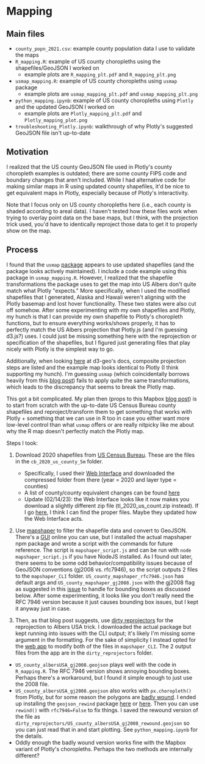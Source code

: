 # Mapping

## Main files

- `county_popn_2021.csv`: example county population data I use to validate the maps
- `R_mapping.R`: example of US county choropleths using the shapefiles/GeoJSON I worked on
  - example plots are `R_mapping_plt.pdf` and `R_mapping_plt.png`
- `usmap_mapping.R`: example of US county choropleths using `usmap` package
  - example plots are `usmap_mapping_plt.pdf` and `usmap_mapping_plt.png`
- `python_mapping.ipynb`: example of US county choropleths using `Plotly` and the updated GeoJSON I worked on 
  - example plots are `Plotly_mapping_plt.pdf` and `Plotly_mapping_plot.png`
- `troubleshooting_Plotly.ipynb`: walkthrough of why Plotly's suggested GeoJSON file isn't up-to-date

## Motivation

I realized that the US county GeoJSON file used in Plotly's county choropleth examples is outdated; there are some county FIPS code and boundary changes that aren't included. While I had alternative code for making similar maps in R using updated county shapefiles, it'd be nice to get equivalent maps in Plotly, especially because of Plotly's interactivity. 

Note that I focus only on US county choropleths here (i.e., each county is shaded according to areal data). I haven't tested how these files work when trying to overlay point data on the base maps, but I think, with the projection trick used, you'd have to identically reproject those data to get it to properly show on the map.

## Process

I found that the `usmap` [package](https://github.com/pdil/usmap) appears to use updated shapefiles (and the package looks actively maintained). I include a code example using this package in `usmap_mapping.R`. However, I realized that the shapefile transformations the package uses to get the map into US Albers don't quite match what Plotly "expects." More specifically, when I used the modified shapefiles that I generated, Alaska and Hawaii weren't aligning with the Plotly basemap and lost hover functionality. These two states were also cut off somehow. After some experimenting with my own shapefiles and Plotly, my hunch is that I can provide my own shapefile to Plotly's choropleth functions, but to ensure everything works/shows properly, it has to perfectly match the US Albers projection that Plotly.js (and I'm guessing d3.js?) uses. I could just be missing something here with the reprojection or specification of the shapefiles, but I figured just generating files that play nicely with Plotly is the simplest way to go. 

Additionally, when looking [here](https://github.com/d3/d3-geo#geoAlbersUsa) at d3-geo's docs, composite projection steps are listed and the example map looks identical to Plotly (I think supporting my hunch). I'm guessing `usmap` (which coincidentally borrows heavily from this [blog post](https://rud.is/b/2014/11/16/moving-the-earth-well-alaska-hawaii-with-r/)) fails to apply quite the same transformations, which leads to the discrepancy that seems to break the Plotly map.

This got a bit complicated. My plan then (props to this Mapbox [blog post](https://blog.mapbox.com/mapping-the-us-elections-guide-to-albers-usa-projection-in-studio-45be6bafbd7e)) is to start from scratch with the up-to-date US Census Bureau county shapefiles and reproject/transform them to get something that works with Plotly + something that we can use in R too in case you either want more low-level control than what `usmap` offers or are really nitpicky like me about why the R map doesn't perfectly match the Plotly map.

Steps I took:

1. Download 2020 shapefiles from [US Census Bureau](https://www.census.gov/geographies/mapping-files/time-series/geo/tiger-line-file.2020.html). These are the files in the `cb_2020_us_county_5m` folder.
    - Specifically, I used their [Web Interface](https://www.census.gov/cgi-bin/geo/shapefiles/index.php) and downloaded the compressed folder from there (year = 2020 and layer type = counties)
    - A list of county/county equivalent changes can be found [here](https://www.census.gov/programs-surveys/geography/technical-documentation/county-changes.2020.html#list-tab-VFGBJX758RQ8HYEHJP)
    - Update (02/14/23): the Web Interface looks like it now makes you download a slightly different zip file (tl_2020_us_count.zip instead). If I go [here](https://www2.census.gov/geo/tiger/GENZ2020/shp/), I think I can find the proper files. Maybe they updated how the Web Interface acts.
    
2. Use [mapshaper](https://github.com/mbloch/mapshaper) to filter the shapefile data and convert to GeoJSON. There's a [GUI](https://mapshaper.org/) online you can use, but I installed the actual mapshaper npm package and wrote a script with the commands for future reference. The script is `mapshaper_script.js` and can be run with `node mapshaper_script.js` if you have NodeJS installed. As I found out later, there seems to be some odd behavior/compatibility issues because of GeoJSON conventions (gj2008 vs. rfc7946), so the script outputs 2 files to the `mapshaper_CLI` folder. `US_county_mapshaper_rfc7946.json` has default args and `US_county_mapshaper_gj2008.json` with the gj2008 flag as suggested in this [issue](https://github.com/developmentseed/dirty-reprojectors/issues/13#issuecomment-662715598) to handle for bounding boxes as discussed below. After some experimenting, it looks like you don't really need the RFC 7946 version because it just causes bounding box issues, but I kept it anyway just in case.

3. Then, as that blog post suggests, use [dirty reprojectors](https://github.com/developmentseed/dirty-reprojectors) for the reprojection to Albers USA trick. I downloaded the actual package but kept running into issues with the CLI output; it's likely I'm missing some argument in the formatting. For the sake of simplicity I instead opted for the [web app](https://www.developmentseed.org/dirty-reprojectors-app/) to modify both of the files in `mapshaper_CLI`. The 2 output files from the app are in the `dirty_reprojectors` folder. 
  - `US_county_albersUSA_gj2008.geojson` plays well with the code in `R_mapping.R`. The RFC 7946 version shows annoying bounding boxes. Perhaps there's a workaround, but I found it simple enough to just use the 2008 file.
  - `US_county_albersUSA_gj2008.geojson` also works with `px.choropleth()` from Plotly, but for some reason the polygons are [badly wound](https://github.com/plotly/plotly.py/issues/3248). I ended up installing the `geojson_rewind` package [here](https://anaconda.org/conda-forge/geojson-rewind) or [here](https://github.com/chris48s/geojson-rewind). Then you can use `rewind()` with `rfc7946=False` to fix things. I saved the rewound version of the file as `dirty_reprojectors/US_county_albersUSA_gj2008_rewound.geojson` so you can just read that in and start plotting. See `python_mapping.ipynb` for the details. 
  - Oddly enough the badly wound version works fine with the Mapbox variant of Plotly's choropleths. Perhaps the two methods are internally different?
